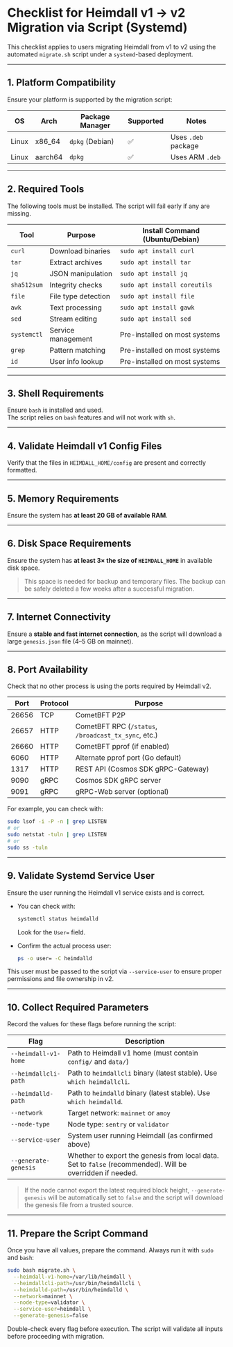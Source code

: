 # Checklist for Heimdall v1 → v2 Migration via Script (Systemd)

This checklist applies to users migrating Heimdall from v1 to v2
using the automated `migrate.sh` script under a `systemd`-based deployment.

---

## 1. Platform Compatibility

Ensure your platform is supported by the migration script:

| OS     | Arch    | Package Manager | Supported | Notes                 |
|--------|---------|-----------------|-----------|-----------------------|
| Linux  | x86_64  | `dpkg` (Debian) | ✅         | Uses `.deb` package   |
| Linux  | aarch64 | `dpkg`          | ✅         | Uses ARM `.deb`       |

---

## 2. Required Tools

The following tools must be installed. The script will fail early if any are missing.

| Tool        | Purpose               | Install Command (Ubuntu/Debian) |
|-------------|-----------------------|---------------------------------|
| `curl`      | Download binaries     | `sudo apt install curl`         |
| `tar`       | Extract archives      | `sudo apt install tar`          |
| `jq`        | JSON manipulation     | `sudo apt install jq`           |
| `sha512sum` | Integrity checks      | `sudo apt install coreutils`    |
| `file`      | File type detection   | `sudo apt install file`         |
| `awk`       | Text processing       | `sudo apt install gawk`         |
| `sed`       | Stream editing        | `sudo apt install sed`          |
| `systemctl` | Service management    | Pre-installed on most systems   |
| `grep`      | Pattern matching      | Pre-installed on most systems   |
| `id`        | User info lookup      | Pre-installed on most systems   |

---

## 3. Shell Requirements

Ensure `bash` is installed and used.  
The script relies on `bash` features and will not work with `sh`.

---

## 4. Validate Heimdall v1 Config Files

Verify that the files in `HEIMDALL_HOME/config` are present and correctly formatted.

---

## 5. Memory Requirements

Ensure the system has **at least 20 GB of available RAM**.

---

## 6. Disk Space Requirements

Ensure the system has **at least 3× the size of `HEIMDALL_HOME`** in available disk space.

> This space is needed for backup and temporary files. The backup can be safely deleted a few weeks after a successful migration.

---

## 7. Internet Connectivity

Ensure a **stable and fast internet connection**,
as the script will download a large `genesis.json` file (4–5 GB on mainnet).

---

## 8. Port Availability

Check that no other process is using the ports required by Heimdall v2.

| Port  | Protocol | Purpose                                                                 |
|-------|----------|-------------------------------------------------------------------------|
| 26656 | TCP      | CometBFT P2P                                                            |
| 26657 | HTTP     | CometBFT RPC (`/status`, `/broadcast_tx_sync`, etc.)                    |
| 26660 | HTTP     | CometBFT pprof (if enabled)                                             |
| 6060  | HTTP     | Alternate pprof port (Go default)                                       |
| 1317  | HTTP     | REST API (Cosmos SDK gRPC-Gateway)                                      |
| 9090  | gRPC     | Cosmos SDK gRPC server                                                  |
| 9091  | gRPC     | gRPC-Web server (optional)                                              |

For example, you can check with:
```bash
sudo lsof -i -P -n | grep LISTEN
# or
sudo netstat -tuln | grep LISTEN
# or
sudo ss -tuln
````

---

## 9. Validate Systemd Service User

Ensure the user running the Heimdall v1 service exists and is correct.

* You can check with:

  ```bash
  systemctl status heimdalld
  ```

  Look for the `User=` field.

* Confirm the actual process user:

  ```bash
  ps -o user= -C heimdalld
  ```

This user must be passed to the script via `--service-user` to ensure proper permissions and file ownership in v2.

---

## 10. Collect Required Parameters

Record the values for these flags before running the script:

| Flag                 | Description                                                                                                |
|----------------------|------------------------------------------------------------------------------------------------------------|
| `--heimdall-v1-home` | Path to Heimdall v1 home (must contain `config/` and `data/`)                                              |
| `--heimdallcli-path` | Path to `heimdallcli` binary (latest stable). Use `which heimdallcli`.                                     |
| `--heimdalld-path`   | Path to `heimdalld` binary (latest stable). Use `which heimdalld`.                                         |
| `--network`          | Target network: `mainnet` or `amoy`                                                                        |
| `--node-type`        | Node type: `sentry` or `validator`                                                                         |
| `--service-user`     | System user running Heimdall (as confirmed above)                                                          |
| `--generate-genesis` | Whether to export the genesis from local data. Set to `false` (recommended). Will be overridden if needed. |

> If the node cannot export the latest required block height, `--generate-genesis` will be automatically set to `false` and the script will download the genesis file from a trusted source.

---

## 11. Prepare the Script Command

Once you have all values, prepare the command. Always run it with `sudo` and `bash`:

```bash
sudo bash migrate.sh \
  --heimdall-v1-home=/var/lib/heimdall \
  --heimdallcli-path=/usr/bin/heimdallcli \
  --heimdalld-path=/usr/bin/heimdalld \
  --network=mainnet \
  --node-type=validator \
  --service-user=heimdall \
  --generate-genesis=false
```

Double-check every flag before execution. 
The script will validate all inputs before proceeding with migration.

